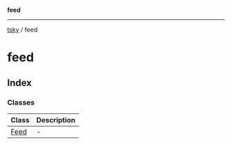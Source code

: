 **feed**

***

[tsky](../index.md) / feed

# feed

## Index

### Classes

| Class | Description |
| ------ | ------ |
| [Feed](classes/Feed.md) | - |
